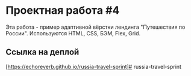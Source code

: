 # Проектная работа #4

Эта работа - пример адаптивной вёрстки лендинга "Путешествия по России". Используются HTML, CSS, БЭМ, Flex, Grid.

## Ссылка на деплой

[https://echoreverb.github.io/russia-travel-sprint]# russia-travel-sprint
